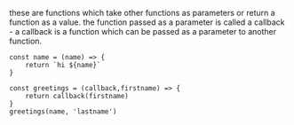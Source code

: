 these are functions which take other functions as parameters or return a function as a value.
the function passed as a parameter is called a callback - a callback is a function which can be passed as a parameter to another function.
```
const name = (name) => {
    return `hi ${name}`
}

const greetings = (callback,firstname) => {
    return callback(firstname)
}
greetings(name, 'lastname')
```
